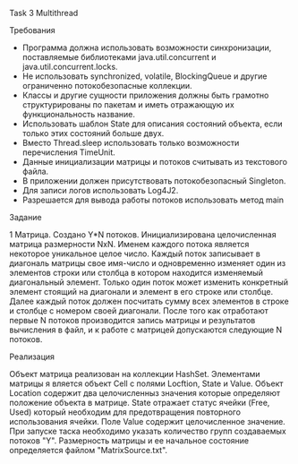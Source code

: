 Task 3 Multithread

Требования

-	Программа должна использовать возможности синхронизации, поставляемые библиотеками java.util.concurrent и java.util.concurrent.locks.
-	Не использовать synchronized, volatile, BlockingQueue и другие ограниченно потокобезопасные коллекции.
-	Классы и другие сущности приложения должны быть грамотно структурированы по пакетам и иметь отражающую их функциональность название.
-	Использовать шаблон State для описания состояний объекта, если только этих состояний больше двух.
-	Вместо Thread.sleep использовать только возможности перечисления TimeUnit.
-	Данные инициализации матрицы и потоков считывать из текстового файла.
-	В приложении должен присутствовать потокобезопасный Singleton.
-	Для записи логов использовать Log4J2.
-	Разрешается для вывода работы потоков использовать метод main

Задание

1	Матрица. 
Создано Y*N потоков. 
Инициализирована целочисленная матрица размерности NxN. 
Именем каждого потока является некоторое уникальное целое число. 
Каждый поток записывает в диагональ матрицы свое имя-число и одновременно изменяет один из элементов строки или столбца в котором находится изменяемый диагональный элемент. 
Только один поток может изменить конкретный элемент стоящий на диагонали и элемент в его строке или столбце. 
Далее каждый поток должен посчитать сумму всех элементов в строке и столбце с номером своей диагонали. 
После того как отработают первые N потоков производится запись матрицы и результатов вычисления в файл, и к работе с матрицей допускаются следующие N потоков.

Реализация

Объект матрица реализован на коллекции HashSet. Элементами матрицы я вляется объект Cell с полями Locftion, State и Value. Объект Location содержит два целочисленныз значения которые определяют положение объекта в матрице. State отражает статус ячейки (Free, Used) который необходим для предотвращения повторного использования ячейки. Поле Value содержит целочисленное значение.
При запуске таска необходимо указать количество групп создаваемых потоков "Y". Размерность матрицы и ее начальное состояние определяется файлом "MatrixSource.txt".
